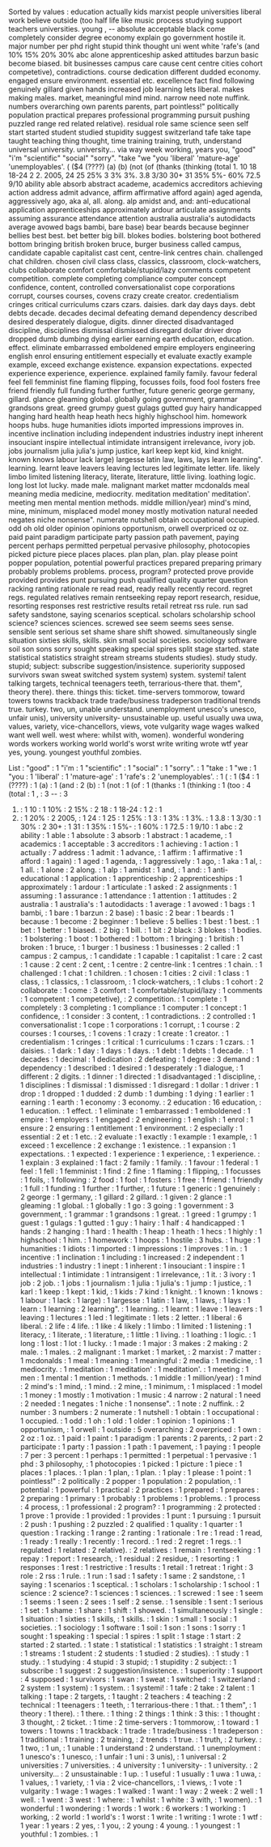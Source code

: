 Sorted by values :
education actually kids marxist people universities liberal work believe outside (too half life like music process studying support teachers universities. young , -- absolute acceptable black come completely consider degree economy explain go government hostile it. major number per phd right stupid think thought uni went white 'rafe's (and 10% 15% 20% 30% abc alone apprenticeship asked attitudes barzun basic become biased. bit businesses campus care cause cent centre cities cohort competetive), contradictions. course dedication different dudded economy. engaged ensure environment. essential etc. excellence fact find following genuinely gillard given hands increased job learning lets liberal. makes making males. market, meaningful mind mind. narrow need note nuffink. numbers overarching own parents parents, part pointless!" politically population practical prepares professional programming pursuit pushing puzzled range red related relative). residual role same science seen self start started student studied stupidity suggest switzerland tafe take tape taught teaching thing thought, time training training, truth, understand universal university. university... via way week working, years you, "good" "i'm "scientific" "social" "sorry". "take "we "you 'liberal' 'mature-age' 'unemployables'. ( ($4 (????) (a) (b) (not (of (thanks (thinking (total 1. 10 18 18-24 2 2. 2005, 24 25 25% 3 3% 3%. 3.8 3/30 30+ 31 35% 5%- 60% 72.5 9/10 ability able absorb abstract academe, academics accreditors achieving action address admit advance, affirm affirmative afford again) aged agenda, aggressively ago, aka al, all. along. alp amidst and, and: anti-educational application apprenticeships approximately ardour articulate assignments assuming assurance attendance attention australia australia's autodidacts average avowed bags bambi, bare base) bear beards because beginner bellies best best. bet better big bill. blokes bodies. bolstering boot bothered bottom bringing british broken bruce, burger business called campus, candidate capable capitalist cast cent, centre-link centres chain. challenged chat children. chosen civil class class, classics, classroom, clock-watchers, clubs collaborate comfort comfortable/stupid/lazy comments competent competition. complete completing compliance computer concept confidence, content, controlled conversationalist cope corporations corrupt, courses courses, covens crazy create creator. credentialism cringes critical curriculums czars czars. daisies. dark day days days. debt debts decade. decades decimal defeating demand dependency described desired desperately dialogue, digits. dinner directed disadvantaged discipline, disciplines dismissal dismissed disregard dollar driver drop dropped dumb dumbing dying earlier earning earth education, education. effect. eliminate embarrassed emboldened empire employers engineering english enrol ensuring entitlement especially et evaluate exactly example example, exceed exchange existence. expansion expectations. expected experience experience, experience. explained family family. favour federal feel fell femminist fine flaming flipping, focusses foils, food fool fosters free friend friendly full funding further further, future generic george germany, gillard. glance gleaming global. globally going government, grammar grandsons great. greed grumpy guest gulags gutted guy hairy handicapped hanging hard health heap heath hecs highly highschool him. homework hoops hubs. huge humanities idiots imported impressions improves in. incentive inclination including independent industries industry inept inherent insouciant inspire intellectual intimidate intransigent irrelevance, ivory job. jobs journalism julia julia's jump justice, karl keep kept kid, kind knight. known knows labour lack large) largesse latin law, laws, lays learn learning". learning. learnt leave leavers leaving lectures led legitimate letter. life. likely limbo limited listening literacy, literate, literature, little living. loathing logic. long lost lot lucky. made male. malignant market matter mcdonalds meal meaning media medicine, mediocrity. meditation meditation' meditation'. meeting men mental mention methods. middle million/year) mind's mind, mine, minimum, misplaced model money mostly motivation natural needed negates niche nonsense". numerate nutshell obtain occupational occupied. odd oh old older opinion opinions opportunism, orwell overpriced oz oz. paid paint paradigm participate party passion path pavement, paying percent perhaps permitted perpetual pervasive philosophy, photocopies picked picture piece places places. plan plan, plan. play please point popper population, potential powerful practices prepared preparing primary probably problems problems. process, program? protected prove provide provided provides punt pursuing push qualified quality quarter question racking ranting rationale re read read, ready really recently record. regret regs. regulated relatives remain rentseeking repay report research, residue, resorting responses rest restrictive results retail retreat rss rule. run sad safety sandstone, saying scenarios sceptical. scholars scholarship school science? sciences sciences. screwed see seem seems sees sense. sensible sent serious set shame share shift showed. simultaneously single situation sixties skills, skills. skin small social societies. sociology software soil son sons sorry sought speaking special spires split stage started. state statistical statistics straight stream streams students studies). study study. stupid; subject: subscribe suggestion/insistence. superiority supposed survivors swan sweat switched system system) system. systemi! talent talking targets, technical teenagers teeth, terrarious-there that. them", theory there). there. things this: ticket. time-servers tommorow, toward towers towns trackback trade trade/business tradeperson traditional trends true. turkey. two, un, unable understand. unemployment unesco's unesco, unfair unis), university university- unsustainable up. useful usually uwa uwa, values, variety, vice-chancellors, views, vote vulgarity wage wages walked want well well. west where: whilst with, women). wonderful wondering words workers working world world's worst write writing wrote wtf year yes, young. youngest youthful zombies. 

List :
"good" : 1
"i'm : 1
"scientific" : 1
"social" : 1
"sorry". : 1
"take : 1
"we : 1
"you : 1
'liberal' : 1
'mature-age' : 1
'rafe's : 2
'unemployables'. : 1
( : 1
($4 : 1
(????) : 1
(a) : 1
(and : 2
(b) : 1
(not : 1
(of : 1
(thanks : 1
(thinking : 1
(too : 4
(total : 1
, : 3
-- : 3
1. : 1
10 : 1
10% : 2
15% : 2
18 : 1
18-24 : 1
2 : 1
2. : 1
20% : 2
2005, : 1
24 : 1
25 : 1
25% : 1
3 : 1
3% : 1
3%. : 1
3.8 : 1
3/30 : 1
30% : 2
30+ : 1
31 : 1
35% : 1
5%- : 1
60% : 1
72.5 : 1
9/10 : 1
abc : 2
ability : 1
able : 1
absolute : 3
absorb : 1
abstract : 1
academe, : 1
academics : 1
acceptable : 3
accreditors : 1
achieving : 1
action : 1
actually : 7
address : 1
admit : 1
advance, : 1
affirm : 1
affirmative : 1
afford : 1
again) : 1
aged : 1
agenda, : 1
aggressively : 1
ago, : 1
aka : 1
al, : 1
all. : 1
alone : 2
along. : 1
alp : 1
amidst : 1
and, : 1
and: : 1
anti-educational : 1
application : 1
apprenticeship : 2
apprenticeships : 1
approximately : 1
ardour : 1
articulate : 1
asked : 2
assignments : 1
assuming : 1
assurance : 1
attendance : 1
attention : 1
attitudes : 2
australia : 1
australia's : 1
autodidacts : 1
average : 1
avowed : 1
bags : 1
bambi, : 1
bare : 1
barzun : 2
base) : 1
basic : 2
bear : 1
beards : 1
because : 1
become : 2
beginner : 1
believe : 5
bellies : 1
best : 1
best. : 1
bet : 1
better : 1
biased. : 2
big : 1
bill. : 1
bit : 2
black : 3
blokes : 1
bodies. : 1
bolstering : 1
boot : 1
bothered : 1
bottom : 1
bringing : 1
british : 1
broken : 1
bruce, : 1
burger : 1
business : 1
businesses : 2
called : 1
campus : 2
campus, : 1
candidate : 1
capable : 1
capitalist : 1
care : 2
cast : 1
cause : 2
cent : 2
cent, : 1
centre : 2
centre-link : 1
centres : 1
chain. : 1
challenged : 1
chat : 1
children. : 1
chosen : 1
cities : 2
civil : 1
class : 1
class, : 1
classics, : 1
classroom, : 1
clock-watchers, : 1
clubs : 1
cohort : 2
collaborate : 1
come : 3
comfort : 1
comfortable/stupid/lazy : 1
comments : 1
competent : 1
competetive), : 2
competition. : 1
complete : 1
completely : 3
completing : 1
compliance : 1
computer : 1
concept : 1
confidence, : 1
consider : 3
content, : 1
contradictions. : 2
controlled : 1
conversationalist : 1
cope : 1
corporations : 1
corrupt, : 1
course : 2
courses : 1
courses, : 1
covens : 1
crazy : 1
create : 1
creator. : 1
credentialism : 1
cringes : 1
critical : 1
curriculums : 1
czars : 1
czars. : 1
daisies. : 1
dark : 1
day : 1
days : 1
days. : 1
debt : 1
debts : 1
decade. : 1
decades : 1
decimal : 1
dedication : 2
defeating : 1
degree : 3
demand : 1
dependency : 1
described : 1
desired : 1
desperately : 1
dialogue, : 1
different : 2
digits. : 1
dinner : 1
directed : 1
disadvantaged : 1
discipline, : 1
disciplines : 1
dismissal : 1
dismissed : 1
disregard : 1
dollar : 1
driver : 1
drop : 1
dropped : 1
dudded : 2
dumb : 1
dumbing : 1
dying : 1
earlier : 1
earning : 1
earth : 1
economy : 3
economy. : 2
education : 16
education, : 1
education. : 1
effect. : 1
eliminate : 1
embarrassed : 1
emboldened : 1
empire : 1
employers : 1
engaged : 2
engineering : 1
english : 1
enrol : 1
ensure : 2
ensuring : 1
entitlement : 1
environment. : 2
especially : 1
essential : 2
et : 1
etc. : 2
evaluate : 1
exactly : 1
example : 1
example, : 1
exceed : 1
excellence : 2
exchange : 1
existence. : 1
expansion : 1
expectations. : 1
expected : 1
experience : 1
experience, : 1
experience. : 1
explain : 3
explained : 1
fact : 2
family : 1
family. : 1
favour : 1
federal : 1
feel : 1
fell : 1
femminist : 1
find : 2
fine : 1
flaming : 1
flipping, : 1
focusses : 1
foils, : 1
following : 2
food : 1
fool : 1
fosters : 1
free : 1
friend : 1
friendly : 1
full : 1
funding : 1
further : 1
further, : 1
future : 1
generic : 1
genuinely : 2
george : 1
germany, : 1
gillard : 2
gillard. : 1
given : 2
glance : 1
gleaming : 1
global. : 1
globally : 1
go : 3
going : 1
government : 3
government, : 1
grammar : 1
grandsons : 1
great. : 1
greed : 1
grumpy : 1
guest : 1
gulags : 1
gutted : 1
guy : 1
hairy : 1
half : 4
handicapped : 1
hands : 2
hanging : 1
hard : 1
health : 1
heap : 1
heath : 1
hecs : 1
highly : 1
highschool : 1
him. : 1
homework : 1
hoops : 1
hostile : 3
hubs. : 1
huge : 1
humanities : 1
idiots : 1
imported : 1
impressions : 1
improves : 1
in. : 1
incentive : 1
inclination : 1
including : 1
increased : 2
independent : 1
industries : 1
industry : 1
inept : 1
inherent : 1
insouciant : 1
inspire : 1
intellectual : 1
intimidate : 1
intransigent : 1
irrelevance, : 1
it. : 3
ivory : 1
job : 2
job. : 1
jobs : 1
journalism : 1
julia : 1
julia's : 1
jump : 1
justice, : 1
karl : 1
keep : 1
kept : 1
kid, : 1
kids : 7
kind : 1
knight. : 1
known : 1
knows : 1
labour : 1
lack : 1
large) : 1
largesse : 1
latin : 1
law, : 1
laws, : 1
lays : 1
learn : 1
learning : 2
learning". : 1
learning. : 1
learnt : 1
leave : 1
leavers : 1
leaving : 1
lectures : 1
led : 1
legitimate : 1
lets : 2
letter. : 1
liberal : 6
liberal. : 2
life : 4
life. : 1
like : 4
likely : 1
limbo : 1
limited : 1
listening : 1
literacy, : 1
literate, : 1
literature, : 1
little : 1
living. : 1
loathing : 1
logic. : 1
long : 1
lost : 1
lot : 1
lucky. : 1
made : 1
major : 3
makes : 2
making : 2
male. : 1
males. : 2
malignant : 1
market : 1
market, : 2
marxist : 7
matter : 1
mcdonalds : 1
meal : 1
meaning : 1
meaningful : 2
media : 1
medicine, : 1
mediocrity. : 1
meditation : 1
meditation' : 1
meditation'. : 1
meeting : 1
men : 1
mental : 1
mention : 1
methods. : 1
middle : 1
million/year) : 1
mind : 2
mind's : 1
mind, : 1
mind. : 2
mine, : 1
minimum, : 1
misplaced : 1
model : 1
money : 1
mostly : 1
motivation : 1
music : 4
narrow : 2
natural : 1
need : 2
needed : 1
negates : 1
niche : 1
nonsense". : 1
note : 2
nuffink. : 2
number : 3
numbers : 2
numerate : 1
nutshell : 1
obtain : 1
occupational : 1
occupied. : 1
odd : 1
oh : 1
old : 1
older : 1
opinion : 1
opinions : 1
opportunism, : 1
orwell : 1
outside : 5
overarching : 2
overpriced : 1
own : 2
oz : 1
oz. : 1
paid : 1
paint : 1
paradigm : 1
parents : 2
parents, : 2
part : 2
participate : 1
party : 1
passion : 1
path : 1
pavement, : 1
paying : 1
people : 7
per : 3
percent : 1
perhaps : 1
permitted : 1
perpetual : 1
pervasive : 1
phd : 3
philosophy, : 1
photocopies : 1
picked : 1
picture : 1
piece : 1
places : 1
places. : 1
plan : 1
plan, : 1
plan. : 1
play : 1
please : 1
point : 1
pointless!" : 2
politically : 2
popper : 1
population : 2
population, : 1
potential : 1
powerful : 1
practical : 2
practices : 1
prepared : 1
prepares : 2
preparing : 1
primary : 1
probably : 1
problems : 1
problems. : 1
process : 4
process, : 1
professional : 2
program? : 1
programming : 2
protected : 1
prove : 1
provide : 1
provided : 1
provides : 1
punt : 1
pursuing : 1
pursuit : 2
push : 1
pushing : 2
puzzled : 2
qualified : 1
quality : 1
quarter : 1
question : 1
racking : 1
range : 2
ranting : 1
rationale : 1
re : 1
read : 1
read, : 1
ready : 1
really : 1
recently : 1
record. : 1
red : 2
regret : 1
regs. : 1
regulated : 1
related : 2
relative). : 2
relatives : 1
remain : 1
rentseeking : 1
repay : 1
report : 1
research, : 1
residual : 2
residue, : 1
resorting : 1
responses : 1
rest : 1
restrictive : 1
results : 1
retail : 1
retreat : 1
right : 3
role : 2
rss : 1
rule. : 1
run : 1
sad : 1
safety : 1
same : 2
sandstone, : 1
saying : 1
scenarios : 1
sceptical. : 1
scholars : 1
scholarship : 1
school : 1
science : 2
science? : 1
sciences : 1
sciences. : 1
screwed : 1
see : 1
seem : 1
seems : 1
seen : 2
sees : 1
self : 2
sense. : 1
sensible : 1
sent : 1
serious : 1
set : 1
shame : 1
share : 1
shift : 1
showed. : 1
simultaneously : 1
single : 1
situation : 1
sixties : 1
skills, : 1
skills. : 1
skin : 1
small : 1
social : 1
societies. : 1
sociology : 1
software : 1
soil : 1
son : 1
sons : 1
sorry : 1
sought : 1
speaking : 1
special : 1
spires : 1
split : 1
stage : 1
start : 2
started : 2
started. : 1
state : 1
statistical : 1
statistics : 1
straight : 1
stream : 1
streams : 1
student : 2
students : 1
studied : 2
studies). : 1
study : 1
study. : 1
studying : 4
stupid : 3
stupid; : 1
stupidity : 2
subject: : 1
subscribe : 1
suggest : 2
suggestion/insistence. : 1
superiority : 1
support : 4
supposed : 1
survivors : 1
swan : 1
sweat : 1
switched : 1
switzerland : 2
system : 1
system) : 1
system. : 1
systemi! : 1
tafe : 2
take : 2
talent : 1
talking : 1
tape : 2
targets, : 1
taught : 2
teachers : 4
teaching : 2
technical : 1
teenagers : 1
teeth, : 1
terrarious-there : 1
that. : 1
them", : 1
theory : 1
there). : 1
there. : 1
thing : 2
things : 1
think : 3
this: : 1
thought : 3
thought, : 2
ticket. : 1
time : 2
time-servers : 1
tommorow, : 1
toward : 1
towers : 1
towns : 1
trackback : 1
trade : 1
trade/business : 1
tradeperson : 1
traditional : 1
training : 2
training, : 2
trends : 1
true. : 1
truth, : 2
turkey. : 1
two, : 1
un, : 1
unable : 1
understand : 2
understand. : 1
unemployment : 1
unesco's : 1
unesco, : 1
unfair : 1
uni : 3
unis), : 1
universal : 2
universities : 7
universities. : 4
university : 1
university- : 1
university. : 2
university... : 2
unsustainable : 1
up. : 1
useful : 1
usually : 1
uwa : 1
uwa, : 1
values, : 1
variety, : 1
via : 2
vice-chancellors, : 1
views, : 1
vote : 1
vulgarity : 1
wage : 1
wages : 1
walked : 1
want : 1
way : 2
week : 2
well : 1
well. : 1
went : 3
west : 1
where: : 1
whilst : 1
white : 3
with, : 1
women). : 1
wonderful : 1
wondering : 1
words : 1
work : 6
workers : 1
working : 1
working, : 2
world : 1
world's : 1
worst : 1
write : 1
writing : 1
wrote : 1
wtf : 1
year : 1
years : 2
yes, : 1
you, : 2
young : 4
young. : 1
youngest : 1
youthful : 1
zombies. : 1

